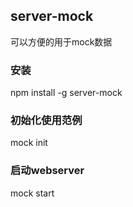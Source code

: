 ## server-mock
可以方便的用于mock数据

### 安装
npm install -g server-mock

### 初始化使用范例
mock init

### 启动webserver
mock start
